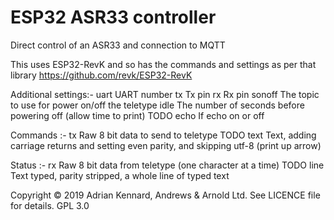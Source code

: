 # ESP32 ASR33 controller

Direct control of an ASR33 and connection to MQTT

This uses ESP32-RevK and so has the commands and settings as per that library
https://github.com/revk/ESP32-RevK

Additional settings:-
uart	UART number
tx	Tx pin
rx	Rx pin
sonoff	The topic to use for power on/off the teletype
idle	The number of seconds before powering off (allow time to print)
TODO
echo	If echo on or off

Commands :-
tx	Raw 8 bit data to send to teletype
TODO
text	Text, adding carriage returns and setting even parity, and skipping utf-8 (print up arrow)

Status :-
rx	Raw 8 bit data from teletype (one character at a time)
TODO
line	Text typed, parity stripped, a whole line of typed text

Copyright © 2019 Adrian Kennard, Andrews & Arnold Ltd. See LICENCE file for details. GPL 3.0
